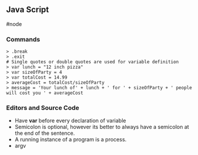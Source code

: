 ## Java Script
#node

### Commands

```
> .break
> .exit
# Single quotes or double quotes are used for variable definition
> var lunch = "12 inch pizza"
> var sizeOfParty = 4
> var totalCost = 14.99
> averageCost = totalCost/sizeOfParty
> message = 'Your lunch of' + lunch + ' for ' + sizeOfParty + ' people will cost you ' + averageCost

```

### Editors and Source Code

* Have **var** before every declaration of variable
* Semicolon is optional, however its better to always have a semicolon at the end of the sentence.
* A running instance of a program is a process.
* argv

